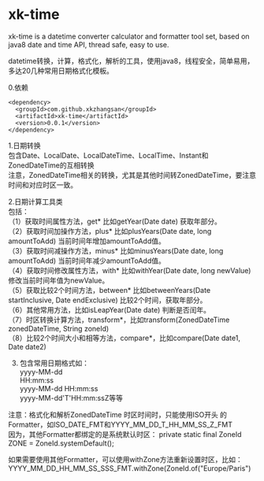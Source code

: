 # xk-time
xk-time is a datetime converter calculator and formatter tool set, based on java8 date and time API, thread safe, easy to use.

datetime转换，计算，格式化，解析的工具，使用java8，线程安全，简单易用，多达20几种常用日期格式化模板。  

0.依赖  

    <dependency>  
      <groupId>com.github.xkzhangsan</groupId>    
      <artifactId>xk-time</artifactId>       
      <version>0.0.1</version>    
    </dependency>    

1.日期转换    
包含Date、LocalDate、LocalDateTime、LocalTime、Instant和ZonedDateTime的互相转换  
 注意，ZonedDateTime相关的转换，尤其是其他时间转ZonedDateTime，要注意时间和对应时区一致。  

2.日期计算工具类   
包括：  
（1）获取时间属性方法，get* 比如getYear(Date date) 获取年部分。  
（2）获取时间加操作方法，plus* 比如plusYears(Date date, long amountToAdd) 当前时间年增加amountToAdd值。  
（3）获取时间减操作方法，minus* 比如minusYears(Date date, long amountToAdd) 当前时间年减少amountToAdd值。  
（4）获取时间修改属性方法，with* 比如withYear(Date date, long newValue) 修改当前时间年值为newValue。  
（5）获取比较2个时间方法，between* 比如betweenYears(Date startInclusive, Date endExclusive) 比较2个时间，获取年部分。  
（6）其他常用方法，比如isLeapYear(Date date) 判断是否闰年。  
（7）时区转换计算方法，transform*，比如transform(ZonedDateTime zonedDateTime, String zoneId)  
（8）比较2个时间大小和相等方法，compare*，比如compare(Date date1, Date date2)  

3.  包含常用日期格式如：  
 yyyy-MM-dd  
 HH:mm:ss  
 yyyy-MM-dd HH:mm:ss  
 yyyy-MM-dd'T'HH:mm:ssZ等等  
  
 注意：格式化和解析ZonedDateTime 时区时间时，只能使用ISO开头  的Formatter，如ISO_DATE_FMT和YYYY_MM_DD_T_HH_MM_SS_Z_FMT  
 因为，其他Formatter都绑定的是系统默认时区：
 private static final ZoneId ZONE = ZoneId.systemDefault();  
 
 如果需要使用其他Formatter，可以使用withZone方法重新设置时区，比如：  
YYYY_MM_DD_HH_MM_SS_SSS_FMT.withZone(ZoneId.of("Europe/Paris")  
